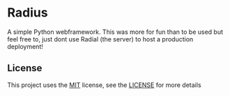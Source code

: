 # Radius

A simple Python webframework.
This was more for fun than to be used but feel free to,
just dont use Radial (the server) to host a production deployment!

## License
This project uses the [MIT](https://opensource.org/license/mit) license, see the [LICENSE](LICENSE.md) for more details
